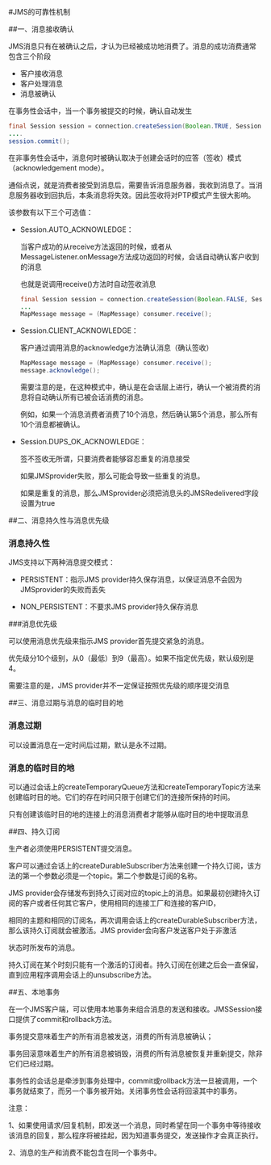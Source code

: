 #JMS的可靠性机制



##一、消息接收确认

JMS消息只有在被确认之后，才认为已经被成功地消费了。消息的成功消费通常包含三个阶段

- 客户接收消息
- 客户处理消息
- 消息被确认



在事务性会话中，当一个事务被提交的时候，确认自动发生

```java
final Session session = connection.createSession(Boolean.TRUE, Session.AUTO_ACKNOWLEDGE);
....
session.commit();
```

在非事务性会话中，消息何时被确认取决于创建会话时的应答（签收）模式（acknowledgement mode）。

通俗点说，就是消费者接受到消息后，需要告诉消息服务器，我收到消息了。当消息服务器收到回执后，本条消息将失效。因此签收将对PTP模式产生很大影响。

该参数有以下三个可选值：

- Session.AUTO_ACKNOWLEDGE：

  当客户成功的从receive方法返回的时候，或者从MessageListener.onMessage方法成功返回的时候，会话自动确认客户收到的消息

  也就是说调用receive()方法时自动签收消息

  ```java
  final Session session = connection.createSession(Boolean.FALSE, Session.AUTO_ACKNOWLEDGE);
  ...
  MapMessage message = (MapMessage) consumer.receive();
  ```

  

- Session.CLIENT_ACKNOWLEDGE：

  客户通过调用消息的acknowledge方法确认消息（确认签收）

  ```java
  MapMessage message = (MapMessage) consumer.receive();
  message.acknowledge();
  ```

  需要注意的是，在这种模式中，确认是在会话层上进行，确认一个被消费的消息将自动确认所有已被会话消费的消息。

  例如，如果一个消息消费者消费了10个消息，然后确认第5个消息，那么所有10个消息都被确认。

  

- Session.DUPS_OK_ACKNOWLEDGE：

  签不签收无所谓，只要消费者能够容忍重复的消息接受

  如果JMSprovider失败，那么可能会导致一些重复的消息。

  如果是重复的消息，那么JMSprovider必须把消息头的JMSRedelivered字段设置为true



##二、消息持久性与消息优先级

### 消息持久性

JMS支持以下两种消息提交模式：

- PERSISTENT：指示JMS provider持久保存消息，以保证消息不会因为JMSprovider的失败而丢失

- NON_PERSISTENT：不要求JMS provider持久保存消息



###消息优先级

可以使用消息优先级来指示JMS provider首先提交紧急的消息。

优先级分10个级别，从0（最低）到9（最高）。如果不指定优先级，默认级别是4。

需要注意的是，JMS provider并不一定保证按照优先级的顺序提交消息



##三、消息过期与消息的临时目的地



### 消息过期

可以设置消息在一定时间后过期，默认是永不过期。

### 消息的临时目的地

可以通过会话上的createTemporaryQueue方法和createTemporaryTopic方法来创建临时目的地。它们的存在时间只限于创建它们的连接所保持的时间。

只有创建该临时目的地的连接上的消息消费者才能够从临时目的地中提取消息



##四、持久订阅



生产者必须使用PERSISTENT提交消息。

客户可以通过会话上的createDurableSubscriber方法来创建一个持久订阅，该方法的第一个参数必须是一个topic。第二个参数是订阅的名称。



JMS provider会存储发布到持久订阅对应的topic上的消息。如果最初创建持久订阅的客户或者任何其它客户，使用相同的连接工厂和连接的客户ID，

相同的主题和相同的订阅名，再次调用会话上的createDurableSubscriber方法，那么该持久订阅就会被激活。JMS provider会向客户发送客户处于非激活

状态时所发布的消息。

持久订阅在某个时刻只能有一个激活的订阅者。持久订阅在创建之后会一直保留，直到应用程序调用会话上的unsubscribe方法。



##五、本地事务



在一个JMS客户端，可以使用本地事务来组合消息的发送和接收。JMSSession接口提供了commit和rollback方法。

事务提交意味着生产的所有消息被发送，消费的所有消息被确认；

事务回滚意味着生产的所有消息被销毁，消费的所有消息被恢复并重新提交，除非它们已经过期。



事务性的会话总是牵涉到事务处理中，commit或rollback方法一旦被调用，一个事务就结束了，而另一个事务被开始。关闭事务性会话将回滚其中的事务。



注意：

 1、如果使用请求/回复机制，即发送一个消息，同时希望在同一个事务中等待接收该消息的回复，那么程序将被挂起，因为知道事务提交，发送操作才会真正执行。

 2、消息的生产和消费不能包含在同一个事务中。